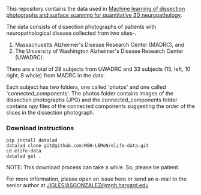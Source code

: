 This repository contains the data used in [Machine learning of dissection photographs and surface scanning for quantitative 3D neuropathology](https://elifesciences.org/reviewed-preprints/91398).

The data consists of dissection photographs of patients with neuropathological disease collected from two sites-.
1. Massachusetts Alzheimer's Disease Research Center (MADRC), and
2. The University of Washington Alzheimer's Disease Research Center (UWADRC).

There are a total of 28 subjects from UWADRC and 33 subjects (15, left, 10 right, 8 whole) from MADRC in the data.

Each subject has two folders, one called 'photos' and one called 'connected_components'. The photos folder contains images of the dissection photographs (JPG) and the connected_components folder contains npy files of the connected components suggesting the order of the slices in the dissection photograph.

### Download instructions
```
pip install datalad
datalad clone git@github.com:MGH-LEMoN/elife-data.git
cd elife-data
datalad get .
```
NOTE: This download process can take a while. So, please be patient.

For more information, please open an issue here or send an e-mail to the senior author at [JIGLESIASGONZALEZ@mgh.harvard.edu](mailto:JIGLESIASGONZALEZ@mgh.harvard.edu?subject=Question%20about%20elife-data)